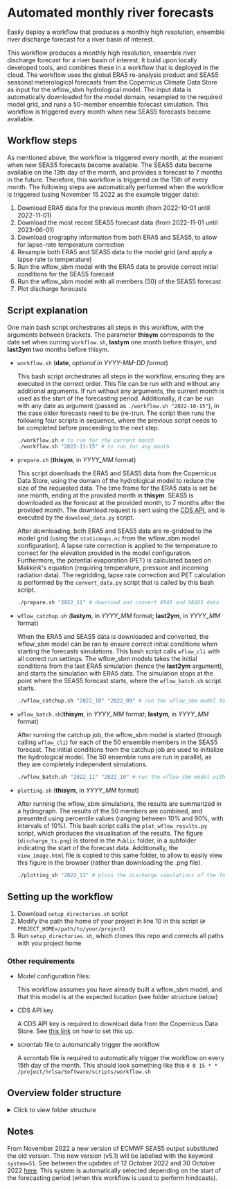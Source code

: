 # Automated monthly river forecasts

Easily deploy a workflow that produces a monthly high resolution, ensemble river discharge forecast for a river basin of interest.

This workflow produces a monthly high resolution, ensemble river discharge forecast for a river basin of interest. It build upon locally developed tools, and combines these in a workflow that is deployed in the cloud. The workflow uses the global ERA5 re-analysis product and SEAS5 seasonal meterological forecasts from the Copernicus Climate Data Store as input for the wflow_sbm hydrological model. The input data is automatically downloaded for the model domain, resampled to the required model grid, and runs a 50-member ensemble forecast simulation. This workflow is triggered every month when new SEAS5 forecasts become available.

## Workflow steps
As mentioned above, the workflow is triggered every month, at the moment when new SEAS5 forecasts become available. The SEAS5 data become available on the 13th day of the month, and provides a forecast to 7 months in the future. Therefore, this workflow is triggered on the 15th of every month. The following steps are automatically performed when the workflow is triggered (using November 15 2022 as the example trigger date):

1. Download ERA5 data for the previous month (from 2022-10-01 until 2022-11-01)
2. Download the most recent SEAS5 forecast data (from 2022-11-01 until 2023-06-01)
3. Download orography information from both ERA5 and SEAS5, to allow for lapse-rate temperature correction
3. Resample both ERA5 and SEAS5 data to the model grid (and apply a lapse rate to temperature)
4. Run the wflow_sbm model with the ERA5 data to provide correct initial conditions for the SEAS5 forecast
5. Run the wflow_sbm model with all members (50) of the SEAS5 forecast
6. Plot discharge forecasts

## Script explanation

One main bash script orchestrates all steps in this workflow, with the arguments between brackets. The parameter **thisym** corresponds to the date set when curring `workflow.sh`, **lastym** one month before thisym, and **last2ym** two months before thisym.

- `workflow.sh` (**date**, *optional in YYYY-MM-DD format*)

    This bash script orchestrates all steps in the workflow, ensuring they are executed in the correct order. This file can be run with and without any additional arguments. If run without any arguments, the current month is used as the start of the forecasting period. Additionally, it can be run with any date as argument (passed as `./workflow.sh "2022-10-15"`), in the case older forecasts need to be (re-)run. The script then runs the following four scripts in sequence, where the previous script needs to be completed before proceeding to the next step.

    ```bash
    ./workflow.sh # to run for the current month
    ./workflow.sh "2022-11-15" # to run for any month
    ```

- `prepare.sh` (**thisym**, in *YYYY_MM* format)

    This script downloads the ERA5 and SEAS5 data from the Copernicus Data Store, using the domain of the hydrological model to reduce the size of the requested data. The time frame for the ERA5 data is set be one month, ending at the provided month in **thisym**. SEAS5 is downloaded as the forecast at the provided month, to 7 months after the provided month. The download request is sent using the [CDS API](https://cds.climate.copernicus.eu/api-how-to), and is executed by the `download_data.py` script.

    After downloading, both ERA5 and SEAS5 data are re-gridded to the model grid (using the `staticmaps.nc` from the wflow_sbm model configuration). A lapse rate correction is applied to the temperature to correct for the elevation provided in the model configuration. Furthermore, the potential evaporation (PET) is calculated based on Makkink's equation (requiring temperature, pressure and incoming radiation data). The regridding, lapse rate correction and PET calculation is performed by the `convert_data.py` script that is called by this bash script.

    ```bash
    ./prepare.sh "2022_11" # download and convert ERA5 and SEAS5 data
    ```

- `wflow_catchup.sh` (**lastym**, in *YYYY_MM* format; **last2ym**, in *YYYY_MM* format)

    When the ERA5 and SEAS5 data is downloaded and converted, the wflow_sbm model can be ran to ensure correct initial conditions when starting the forecasts simulations. This bash script calls `wflow_cli` with all correct run settings. The wflow_sbm models takes the initial conditions from the last ERA5 simulation (hence the **last2ym** argument), and starts the simulation with ERA5 data. The simulation stops at the point where the SEAS5 forecast starts, where the `wflow_batch.sh` script starts.

    ```bash
    ./wflow_catchup.sh "2022_10" "2022_09" # run the wflow_sbm model for 2022-10
    ```

- `wflow_batch.sh`(**thisym**, in *YYYY_MM* format; **lastym**, in *YYYY_MM* format)

    After running the catchup job, the wflow_sbm model is started (through calling `wflow_cli`) for each of the 50 ensemble members in the SEAS5 forecast. The initial conditions from the catchup job are used to initialize the hydrological model. The 50 ensemble runs are run in parallel, as they are completely independent simulations.

    ```bash
    ./wflow_batch.sh "2022_11" "2022_10" # run the wflow_sbm model with forecasts starting at 2022-10
    ```

- `plotting.sh` (**thisym**, in *YYYY_MM* format)

    After running the wflow_sbm simulations, the results are summarized in a hydrograph. The results of the 50 members are combined, and presented using percentile values (ranging between 10% and 90%, with intervals of 10%). This bash script calls the `plot_wflow_results.py` script, which produces the visualisation of the results. The figure (`discharge_ts.png`) is stored in the `Public` folder, in a subfolder indicating the start of the forecast data. Additionally, the `view_image.html` file is copied to this same folder, to allow to easily view this figure in the browser (rather than downloading the .png file).

    ```bash
    ./plotting_sh "2022_11" # plots the discharge simulations of the forecast that started at 2022-11
    ```

## Setting up the workflow

1. Download `setup_directories.sh` script
2. Modify the path the home of your project in line 10 in this script (`# PROJECT_HOME=/path/to/your/project`)
3. Run `setup_directories.sh`, which clones this repo and corrects all paths with you project home

### Other requirements

- Model configuration files:

    This workflow assumes you have already built a wflow_sbm model, and that this model is at the expected location (see folder structure below)

- CDS API key

    A CDS API key is required to download data from the Copernicus Data Store. See [this link](https://cds.climate.copernicus.eu/api-how-to) on how to set this up.

- scrontab file to automatically trigger the workflow

    A scrontab file is required to automatically trigger the workflow on every 15th day of the month. This should look something like this `0 0 15 * * /project/hrlsa/Software/scripts/workflow.sh`

## Overview folder structure

<details>
  <summary>Click to view folder structure</summary>

```bash
.
├── Data
│   ├── forcing
│   │   ├── converted
│   │   │   ├── forcing_ERA5_YYYY-MM-DD_YYYY-MM-DD.nc
│   │   │   └── forcing_SEAS5_ensX_YYYY-MM-DD_YYYY-MM-DD.nc
│   │   └── downloaded
│   │       ├── ERA5_YYYY_MM.nc
│   │       ├── orography_era5.grib
│   │       ├── orography_seas5.grib
│   │       └── SEAS5_YYYY_MM.nc
│   ├── logs
│   │   ├── cron.log
│   │   ├── plotting.log
│   │   ├── prepare.log
│   │   ├── wflow-batch.log
│   │   └── wflow-catchup.log
│   ├── model_input
│   │   ├── hydromt_data.yml
│   │   ├── hydromt.log
│   │   ├── instate
│   │   ├── lake_hq_1244.csv
│   │   ├── lake_hq_1248.csv
│   │   ├── lake_hq_14005.csv
│   │   ├── lake_hq_14023.csv
│   │   ├── lake_hq_14029.csv
│   │   ├── lake_sh_1243.csv
│   │   ├── lake_sh_1244.csv
│   │   ├── log.txt
│   │   ├── staticmaps.nc
│   │   └── wflow_sbm_static.toml
│   └── model_output
│       ├── run_ERA5_YYYY_MM
│       │   ├── output.csv
│       │   ├── output.nc
│       │   └── outstates.nc
│       └── run_SEAS5_ensX_YYYY_MM
│           ├── output.csv
│           ├── output.nc
│           └── outstates.nc
├── Public
│   └── YYYY_MM
│       ├── discharge_ts.png
│       ├── orig_discharge_ts.png
│       └── view_image.html
└── Software
    ├── assets
    │   └── view_image.html
    ├── images
    │   ├── environment.yaml
    │   ├── hrlsa.def
    │   ├── hrlsa_j.sif
    │   └── wflowjulia.sif
    ├── python
    │   ├── convert_data.py
    │   ├── download_data.py
    │   └── plot_wflow_results.py
    ├── README.md
    ├── requirements.txt
    └── scripts
        ├── plotting.sh
        ├── prepare.sh
        ├── setup_directories.sh
        ├── wflow_batch.sh
        ├── wflow_catchup.sh
        └── workflow.sh
```
</details>

## Notes

From November 2022 a new version of ECMWF SEAS5 output substituted the old version. This new
version (v5.1) will be labelled with the keyword `system=51`. See between the updates of 12
October 2022 and 30 October 2022
[here](https://confluence.ecmwf.int/display/CKB/Announcements). This system is automatically selected depending on the start of the forecasting period (when this workflow is used to perform hindcasts).